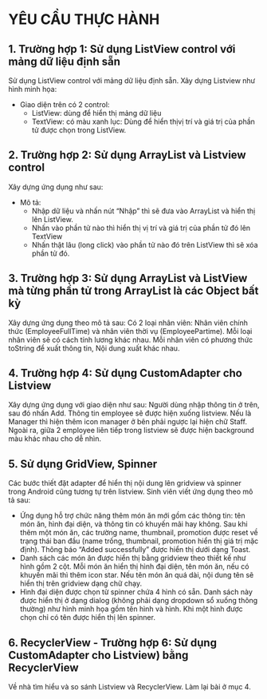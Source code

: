 # YÊU CẦU THỰC HÀNH

## 1. Trường hợp 1: Sử dụng ListView control với mảng dữ liệu định sẵn
Sử dụng ListView control với mảng dữ liệu định sẵn. Xây dựng Listview như hình minh họa:
- Giao diện trên có 2 control:
  + ListView: dùng để hiển thị mảng dữ liệu
  + TextView: có màu xanh lục: Dùng để hiển thịvị trí và giá trị của phần tử được chọn trong ListView.
    
## 2. Trường hợp 2: Sử dụng ArrayList và Listview control
Xây dựng ứng dụng như sau:
- Mô tả:
  + Nhập dữ liệu và nhấn nút “Nhập” thì sẽ đưa vào ArrayList và hiển thị lên ListView.
  + Nhấn vào phần tử nào thì hiển thị vị trí và giá trị của phần tử đó lên TextView
  + Nhấn thật lâu (long click) vào phần tử nào đó trên ListView thì sẽ xóa phần tử đó.

## 3. Trường hợp 3: Sử dụng ArrayList và ListView mà từng phần tử trong ArrayList là các Object bất kỳ
Xây dựng ứng dụng theo mô tả sau: Có 2 loại nhân viên: 
  Nhân viên chính thức (EmployeeFullTime) và nhân viên thời vụ (EmployeePartime). Mỗi loại nhân viên sẽ có cách tính lương khác nhau. Mỗi nhân viên có phương thức toString để xuất thông tin, Nội 
dung xuất khác nhau. 

## 4. Trường hợp 4: Sử dụng CustomAdapter cho Listview
Xây dựng ứng dụng với giao diện như sau:
  Người dùng nhập thông tin ở trên, sau đó nhấn Add. Thông tin employee sẽ được hiện xuống listview. Nếu là Manager thì hiện thêm icon 
manager ở bên phải ngược lại hiện chữ Staff. Ngoài ra, giữa 2 employee liên tiếp trong listview sẽ được hiện background màu khác nhau cho dễ nhìn.

## 5. Sử dụng GridView, Spinner
Các bước thiết đặt adapter để hiển thị nội dung lên gridview và spinner trong Android cũng tương tự trên listview. Sinh viên viết ứng dụng theo mô tả sau:
  - Ứng dụng hỗ trợ chức năng thêm món ăn mới gồm các thông tin: tên món ăn, hình đại diện, và thông tin có khuyến mãi hay không. Sau khi thêm một món ăn, các trường name, thumbnail, promotion được reset về trạng thái ban đầu (name trống, thumbnail, promotion hiển thị giá trị mặc  định). Thông báo “Added successfully”  được hiển thị dưới dạng Toast.
  - Danh sách các món ăn được hiển thị bằng gridview theo thiết kế như hình gồm 2 cột. Mỗi món ăn hiển thị hình đại diện, tên món ăn, nếu có khuyến mãi thì thêm icon star. Nếu tên món ăn quá dài, nội dung tên sẽ hiển thị trên gridview dạng chữ chạy.
  - Hình đại diện được chọn từ spinner chứa 4 hình có sẵn. Danh sách này được hiển thị ở dạng dialog (không phải dạng dropdown sổ xuống thông thường) như hình minh họa gồm tên hình và hình. Khi một hình được chọn chỉ có tên được hiển thị lên spinner.

## 6. RecyclerView - Trường hợp 6: Sử dụng CustomAdapter cho Listview) bằng RecyclerView
Về nhà tìm hiểu và so sánh Listview và RecyclerView. Làm lại bài ở mục 4. 
